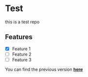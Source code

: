 # Test
this is a test repo
## Features
- [x] Feature 1
- [ ] Feature 2
- [ ] Feature 3
      
You can find the previous version [**here**]([git@github.com:OssamaR/test.git](https://github.com/OssamaR/test/tree/main))
